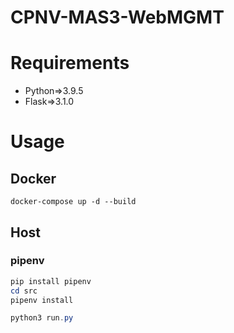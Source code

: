 # CPNV-MAS3-WebMGMT
# Requirements
- Python=>3.9.5
- Flask=>3.1.0

# Usage

## Docker
```docker
docker-compose up -d --build
```
## Host
### pipenv
```PowerShell
pip install pipenv
cd src
pipenv install

python3 run.py
```
